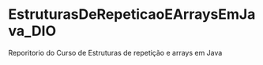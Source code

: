 # EstruturasDeRepeticaoEArraysEmJava_DIO
Reporitorio do Curso de Estruturas de repetição e arrays em Java

